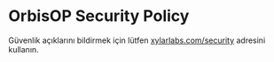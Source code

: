 # OrbisOP Security Policy

Güvenlik açıklarını bildirmek için lütfen [xylarlabs.com/security](https://xylarlabs.com/security) adresini kullanın.
